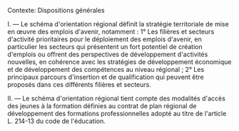 Contexte: Dispositions générales

I. — Le schéma d'orientation régional définit la stratégie territoriale de mise en œuvre des emplois d'avenir, notamment : 1° Les filières et secteurs d'activité prioritaires pour le déploiement des emplois d'avenir, en particulier les secteurs qui présentent un fort potentiel de création d'emplois ou offrent des perspectives de développement d'activités nouvelles, en cohérence avec les stratégies de développement économique et de développement des compétences au niveau régional ; 2° Les principaux parcours d'insertion et de qualification qui peuvent être proposés dans ces différents filières et secteurs.

II. — Le schéma d'orientation régional tient compte des modalités d'accès des jeunes à la formation définies au contrat de plan régional de développement des formations professionnelles adopté au titre de l'article L. 214-13 du code de l'éducation.